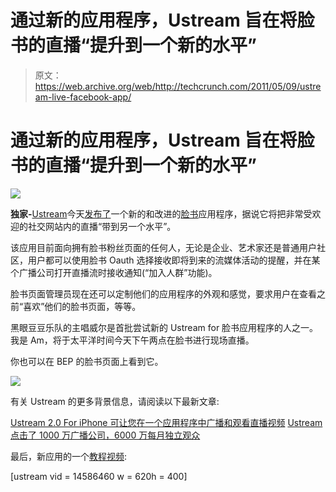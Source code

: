 # 通过新的应用程序，Ustream 旨在将脸书的直播“提升到一个新的水平”

> 原文：<https://web.archive.org/web/http://techcrunch.com/2011/05/09/ustream-live-facebook-app/>

# 通过新的应用程序，Ustream 旨在将脸书的直播“提升到一个新的水平”

![](img/8febe23cfd6cce66fbb3aacf7de62a38.png)

**独家-**[Ustream](https://web.archive.org/web/20230203024232/http://www.crunchbase.com/company/ustream)今天[发布了](https://web.archive.org/web/20230203024232/http://www.ustream.tv/facebook)一个新的和改进的[脸书](https://web.archive.org/web/20230203024232/http://www.crunchbase.com/company/ustream)应用程序，据说它将把非常受欢迎的社交网站内的直播“带到另一个水平”。

该应用目前面向拥有脸书粉丝页面的任何人，无论是企业、艺术家还是普通用户社区，用户都可以使用脸书 Oauth 选择接收即将到来的流媒体活动的提醒，并在某个广播公司打开直播流时接收通知(“加入人群”功能)。

脸书页面管理员现在还可以定制他们的应用程序的外观和感觉，要求用户在查看之前“喜欢”他们的脸书页面，等等。

黑眼豆豆乐队的主唱威尔是首批尝试新的 Ustream for 脸书应用程序的人之一。我是 Am，将于太平洋时间今天下午两点在脸书进行现场直播。

你也可以在 BEP 的脸书页面上看到它。

![](img/d1650e4a0c480da1871a8e0633e09707.png)

有关 Ustream 的更多背景信息，请阅读以下最新文章:

[Ustream 2.0 For iPhone 可让您在一个应用程序中广播和观看直播视频](https://web.archive.org/web/20230203024232/https://techcrunch.com/2011/03/07/ustream/)
[Ustream 点击了 1000 万广播公司，6000 万每月独立观众](https://web.archive.org/web/20230203024232/https://techcrunch.com/2011/03/17/ustream-2/)

最后，新应用的一个[教程视频](https://web.archive.org/web/20230203024232/http://www.ustream.tv/channel/facebook-app):

[ustream vid = 14586460 w = 620h = 400]